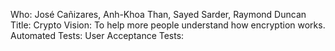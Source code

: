 Who: José Cañizares, Anh-Khoa Than, Sayed Sarder, Raymond Duncan
Title: Crypto
Vision: To help more people understand how encryption works.
Automated Tests:
User Acceptance Tests:
